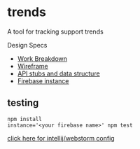 trends
======

A tool for tracking support trends

Design Specs
 * [Work Breakdown](https://docs.google.com/a/firebase.com/spreadsheets/d/1ja2b9ifPuPr-sMKEa2Gqz1GckNm_MEF31rFBVHXWDJE/edit#gid=0)
 * [Wireframe](https://gomockingbird.com/mockingbird/#ah3ckol)
 * [API stubs and data structure](https://gist.github.com/katowulf/ffe6c0dc54cc778608bc)
 * [Firebase instance](https://trends.firebaseio.com/)

testing
-------

    npm install
    instance='<your firebase name>' npm test

[click here for intellij/webstorm config](https://www.dropbox.com/s/mx8l0pqf07dqgkb/Screenshot%202014-08-21%2020.45.44.png)